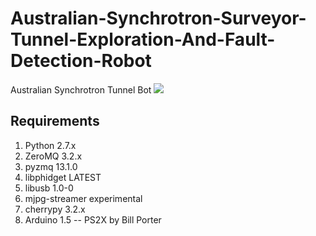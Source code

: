 Australian-Synchrotron-Surveyor-Tunnel-Exploration-And-Fault-Detection-Robot
=======

Australian Synchrotron Tunnel Bot
![](https://raw.github.com/AustralianSynchrotron/Australian-Synchrotron-Surveyor-Tunnel-Exploration-And-Fault-Detection-Robot/master/drawings/logos/RoboDonkey.png)

Requirements
------------

1. Python 2.7.x
2. ZeroMQ 3.2.x
3. pyzmq  13.1.0
4. libphidget LATEST
5. libusb 1.0-0
6. mjpg-streamer experimental
7. cherrypy 3.2.x
8. Arduino 1.5
-- PS2X by Bill Porter
